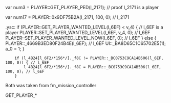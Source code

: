 var num3 = PLAYER::GET_PLAYER_PED(l_2171); // proof l_2171 is a player

var num17 = PLAYER::0x9DF75B2A(l_2171, 100, 0); // l_2171

.ysc:
    if (PLAYER::GET_PLAYER_WANTED_LEVEL(l_6EF) < v_4) { // l_6EF is a player
        PLAYER::SET_PLAYER_WANTED_LEVEL(l_6EF, v_4, 0); // l_6EF
        PLAYER::SET_PLAYER_WANTED_LEVEL_NOW(l_6EF, 0); // l_6EF
    } else { 
        PLAYER::_4669B3ED80F24B4E(l_6EF); // l_6EF
        UI::_BA8D65C1C65702E5(1);
        a_0 = 1;
    }

        if (l_4B24[l_6F2/*156*/]._f8C != PLAYER::_BC0753C9CA14B506(l_6EF, 100, 0)) { // l_6EF
            l_4B24[l_6F2/*156*/]._f8C = PLAYER::_BC0753C9CA14B506(l_6EF, 100, 0); // l_6EF
        }

Both was taken from fm_mission_controller

GET_PLAYER_*